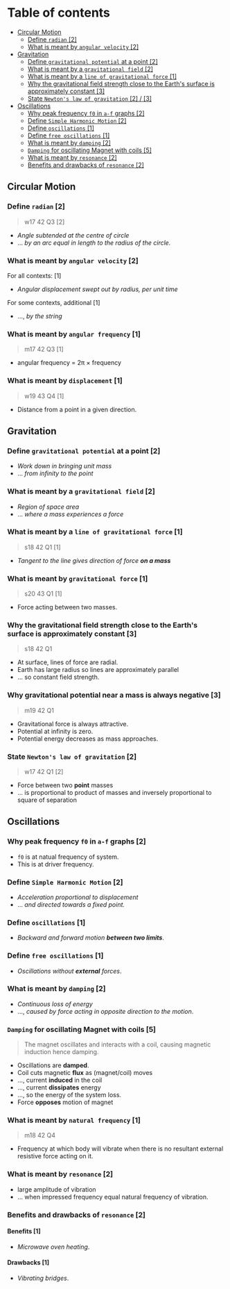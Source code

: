 # Table of contents

- [Circular Motion](#circular-motion)
  - [Define `radian` \[2\]](#define-radian-2)
  - [What is meant by `angular velocity` \[2\]](#what-is-meant-by-angular-velocity-2)
- [Gravitation](#gravitation)
  - [Define `gravitational potential` at a point \[2\]](#define-gravitational-potential-at-a-point-2)
  - [What is meant by a `gravitational field` \[2\]](#what-is-meant-by-a-gravitational-field-2)
  - [What is meant by a `line of gravitational force` \[1\]](#what-is-meant-by-a-line-of-gravitational-force-1)
  - [Why the gravitational field strength close to the Earth's surface is approximately constant \[3\]](#why-the-gravitational-field-strength-close-to-the-earths-surface-is-approximately-constant-3)
  - [State `Newton's law of gravitation` \[2\] / \[3\]](#state-newtons-law-of-gravitation-2--3)
- [Oscillations](#oscillations)
  - [Why peak frequency `f0` in `a-f` graphs \[2\]](#why-peak-frequency-f0-in-a-f-graphs-2)
  - [Define `Simple Harmonic Motion` \[2\]](#define-simple-harmonic-motion-2)
  - [Define `oscillations` \[1\]](#define-oscillations-1)
  - [Define `free oscillations` \[1\]](#define-free-oscillations-1)
  - [What is meant by `damping` \[2\]](#what-is-meant-by-damping-2)
  - [`Damping` for oscillating Magnet with coils \[5\]](#damping-for-oscillating-magnet-with-coils-5)
  - [What is meant by `resonance` \[2\]](#what-is-meant-by-resonance-2)
  - [Benefits and drawbacks of `resonance` \[2\]](#benefits-and-drawbacks-of-resonance-2)

Circular Motion
---------------

### Define `radian` \[2\]
> w17 42 Q3 \[2\]

- *Angle subtended at the centre of circle*
- ... *by an arc equal in length to the radius of the circle.*

### What is meant by `angular velocity` \[2\]

For all contexts: \[1\]
- *Angular displacement swept out by radius, per unit time*

For some contexts, additional \[1\]
- ..., *by the string*


### What is meant by `angular frequency` \[1\]
> m17 42 Q3 \[1\]

- angular frequency = 2π × frequency

### What is meant by `displacement` \[1\]
> w19 43 Q4 \[1\]

- Distance from a point in a given direction.

Gravitation
-----------

### Define `gravitational potential` at a point \[2\]
- *Work down in bringing unit mass*
- ... *from infinity to the point*

### What is meant by a `gravitational field` \[2\]
- *Region of space area*
- ... *where a mass experiences a force*

### What is meant by a `line of gravitational force` \[1\]
> s18 42 Q1 \[1\]

- *Tangent to the line gives direction of force **on a mass***

### What is meant by `gravitational force` \[1\]
> s20 43 Q1 \[1\]

- Force acting between two masses.

### Why the gravitational field strength close to the Earth's surface is approximately constant \[3\]
> s18 42 Q1

- At surface, lines of force are radial.
- Earth has large radius so lines are approximately parallel
- ... so constant field strength.

### Why gravitational potential near a mass is always negative \[3\]
> m19 42 Q1

- Gravitational force is always attractive.
- Potential at infinity is zero.
- Potential energy decreases as mass approaches.

### State `Newton's law of gravitation` \[2\]
> w17 42 Q1 \[2\]

- Force between two **point** masses
- ... is proportional to product of masses and inversely proportional to square of separation

Oscillations
------------

### Why peak frequency `f0` in `a-f` graphs \[2\]

- `f0` is at natual frequency of system.
- This is at driver frequency.

### Define `Simple Harmonic Motion` \[2\]

- *Acceleration proportional to displacement*
- ... *and directed towards a fixed point.*

### Define `oscillations` \[1\]
- *Backward and forward motion **between two limits***.

### Define `free oscillations` \[1\]
- *Oscillations without **external** forces*.

### What is meant by `damping` \[2\]
- *Continuous loss of energy*
- ..., *caused by force acting in opposite direction to the motion*.

### `Damping` for oscillating Magnet with coils \[5\]
> The magnet oscillates and interacts with a coil, causing magnetic induction hence damping.

- Oscillations are **damped**.
- Coil cuts magnetic **flux** as (magnet/coil) moves
- ..., current **induced** in the coil
- ..., current **dissipates** energy
- ..., so the energy of the system loss.
- Force **opposes** motion of magnet

### What is meant by `natural frequency` \[1\]
> m18 42 Q4

- Frequency at which body will vibrate when there is no resultant external resistive force acting on it.

### What is meant by `resonance` \[2\]
- large amplitude of vibration
- ... when impressed frequency equal natural frequency of vibration.

### Benefits and drawbacks of `resonance` \[2\]

#### Benefits \[1\]
- *Microwave oven heating*.

#### Drawbacks \[1\]
- *Vibrating bridges*.

